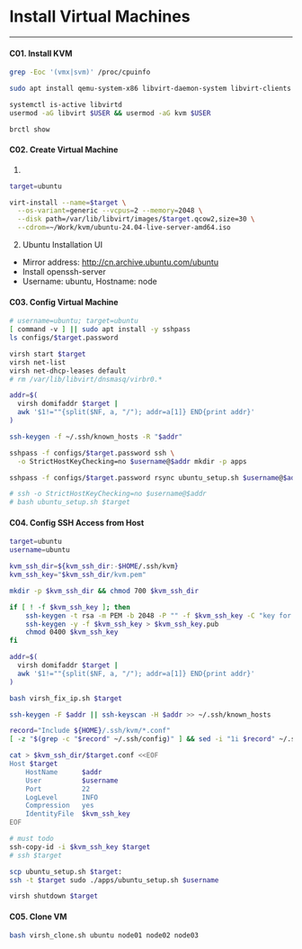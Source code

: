 # Install Virtual Machines
---

#### C01. Install KVM
```bash
grep -Eoc '(vmx|svm)' /proc/cpuinfo

sudo apt install qemu-system-x86 libvirt-daemon-system libvirt-clients bridge-utils virtinst virt-manager

systemctl is-active libvirtd
usermod -aG libvirt $USER && usermod -aG kvm $USER

brctl show
```

#### C02. Create Virtual Machine
1. 
```bash
target=ubuntu

virt-install --name=$target \
  --os-variant=generic --vcpus=2 --memory=2048 \
  --disk path=/var/lib/libvirt/images/$target.qcow2,size=30 \
  --cdrom=~/Work/kvm/ubuntu-24.04-live-server-amd64.iso
```

2. Ubuntu Installation UI
- Mirror address: http://cn.archive.ubuntu.com/ubuntu
- Install openssh-server
- Username: ubuntu, Hostname: node

#### C03. Config Virtual Machine
```bash
# username=ubuntu; target=ubuntu
[ command -v ] || sudo apt install -y sshpass
ls configs/$target.password

virsh start $target
virsh net-list
virsh net-dhcp-leases default
# rm /var/lib/libvirt/dnsmasq/virbr0.*

addr=$(
  virsh domifaddr $target |
  awk '$1!=""{split($NF, a, "/"); addr=a[1]} END{print addr}'
)

ssh-keygen -f ~/.ssh/known_hosts -R "$addr"

sshpass -f configs/$target.password ssh \
  -o StrictHostKeyChecking=no $username@$addr mkdir -p apps

sshpass -f configs/$target.password rsync ubuntu_setup.sh $username@$addr:apps/

# ssh -o StrictHostKeyChecking=no $username@$addr
# bash ubuntu_setup.sh $target
```

#### C04. Config SSH Access from Host
```bash
target=ubuntu
username=ubuntu

kvm_ssh_dir=${kvm_ssh_dir:-$HOME/.ssh/kvm}
kvm_ssh_key="$kvm_ssh_dir/kvm.pem"

mkdir -p $kvm_ssh_dir && chmod 700 $kvm_ssh_dir

if [ ! -f $kvm_ssh_key ]; then
    ssh-keygen -t rsa -m PEM -b 2048 -P "" -f $kvm_ssh_key -C "key for kvm"
    ssh-keygen -y -f $kvm_ssh_key > $kvm_ssh_key.pub
    chmod 0400 $kvm_ssh_key
fi

addr=$(
  virsh domifaddr $target |
  awk '$1!=""{split($NF, a, "/"); addr=a[1]} END{print addr}'
)

bash virsh_fix_ip.sh $target

ssh-keygen -F $addr || ssh-keyscan -H $addr >> ~/.ssh/known_hosts

record="Include ${HOME}/.ssh/kvm/*.conf"
[ -z "$(grep -c "$record" ~/.ssh/config)" ] && sed -i "1i $record" ~/.ssh/config

cat > $kvm_ssh_dir/$target.conf <<EOF
Host $target
    HostName      $addr
    User          $username
    Port          22
    LogLevel      INFO
    Compression   yes
    IdentityFile  $kvm_ssh_key
EOF

# must todo
ssh-copy-id -i $kvm_ssh_key $target
# ssh $target

scp ubuntu_setup.sh $target:
ssh -t $target sudo ./apps/ubuntu_setup.sh $username

virsh shutdown $target
```

#### C05. Clone VM
```bash
bash virsh_clone.sh ubuntu node01 node02 node03
```
